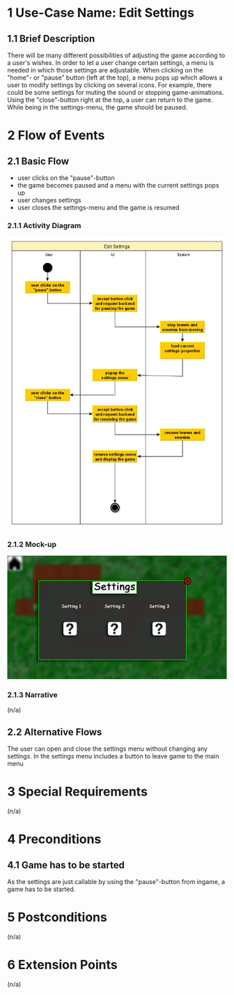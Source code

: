 # 1 Use-Case Name: Edit Settings

## 1.1 Brief Description
There will be many different possibilities of adjusting the game according to a user's wishes. In order to let a user change certain settings, a menu is needed in which those settings are adjustable.
When clicking on the "home"- or "pause" button (left at the top), a menu pops up which allows a user to modify settings by clicking on several icons.
For example, there could be some settings for muting the sound or stopping game-animations.
Using the "close"-button right at the top, a user can return to the game.
While being in the settings-menu, the game should be paused.

# 2 Flow of Events
## 2.1 Basic Flow
- user clicks on the "pause"-button
- the game becomes paused and a menu with the current settings pops up
- user changes settings
- user closes the settings-menu and the game is resumed

### 2.1.1 Activity Diagram
![Activity Diagram for EditSettings](./Activity_Diagram-Edit_Settings.jpg)

### 2.1.2 Mock-up
![Mockup for EditSettings](./Mockup-Edit_Settings.jpg)

### 2.1.3 Narrative
(n/a)

## 2.2 Alternative Flows
The user can open and close the settings menu without changing any settings.
In the settings menu includes a button to leave game to the main menu

# 3 Special Requirements
(n/a)

# 4 Preconditions
## 4.1 Game has to be started
As the settings are just callable by using the "pause"-button from ingame, a game has to be started.

# 5 Postconditions
(n/a)
 
# 6 Extension Points
(n/a)
